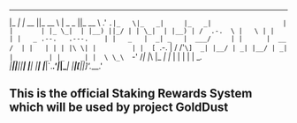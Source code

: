   _____     ________  _______   _________  _______      ___   ____  _____       _____                  
 |_   _|   |_   __  ||_   __ \ |  _   _  ||_   __ \   .'   `.|_   \|_   _|     |_   _|                 
   | |       | |_ \_|  | |__) ||_/ | | \_|  | |__) | /  .-.  \ |   \ | |         | |   _ .--.   .---.   
   | |   _   |  _| _   |  ___/     | |      |  __ /  | |   | | | |\ \| |         | |  [ `.-. | / /'`\] 
  _| |__/ | _| |__/ | _| |_       _| |_    _| |  \ \_\  `-'  /_| |_\   |_       _| |_  | | | | | \__.  
 |________||________||_____|     |_____|  |____| |___|`.___.'|_____|\____|     |_____|[___||__]'.___.'   

 ## This is the official Staking Rewards System which will be used by project GoldDust